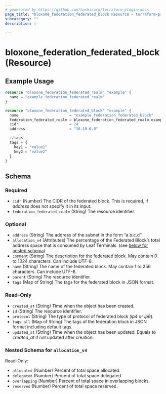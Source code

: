 ```yaml
---
# generated by https://github.com/hashicorp/terraform-plugin-docs
page_title: "bloxone_federation_federated_block Resource - terraform-provider-bloxone"
subcategory: ""
description: |-
  
---
```


# bloxone_federation_federated_block (Resource)



## Example Usage

```terraform
resource "bloxone_federation_federated_realm" "example" {
  name = "example_federation_federated_realm"
}

resource "bloxone_federation_federated_block" "example" {
  name                       = "example_federation_federated_block"
  federation_federated_realm = bloxone_federation_federated_realm.example.id
  cidr                       = 24
  address                    = "10.10.0.0"

  //tags
  tags = {
    key1 = "value1"
    key2 = "value2"
  }
}
```

<!-- schema generated by tfplugindocs -->
## Schema

### Required

- `cidr` (Number) The CIDR of the federated block. This is required, if _address_ does not specify it in its input.
- `federation_federated_realm` (String) The resource identifier.

### Optional

- `address` (String) The address of the subnet in the form “a.b.c.d”
- `allocation_v4` (Attributes) The percentage of the Federated Block’s total address space that is consumed by Leaf Terminals. (see [below for nested schema](#nestedatt--allocation_v4))
- `comment` (String) The description for the federated block. May contain 0 to 1024 characters. Can include UTF-8.
- `name` (String) The name of the federated block. May contain 1 to 256 characters. Can include UTF-8.
- `parent` (String) The resource identifier.
- `tags` (Map of String) The tags for the federated block in JSON format.

### Read-Only

- `created_at` (String) Time when the object has been created.
- `id` (String) The resource identifier.
- `protocol` (String) The type of protocol of federated block (_ip4_ or _ip6_).
- `tags_all` (Map of String) The tags of the federation block in JSON format including default tags.
- `updated_at` (String) Time when the object has been updated. Equals to _created_at_ if not updated after creation.

<a id="nestedatt--allocation_v4"></a>
### Nested Schema for `allocation_v4`

Read-Only:

- `allocated` (Number) Percent of total space allocated.
- `delegated` (Number) Percent of total space delegated.
- `overlapping` (Number) Percent of total space in overlapping blocks.
- `reserved` (Number) Percent of total space reserved.
